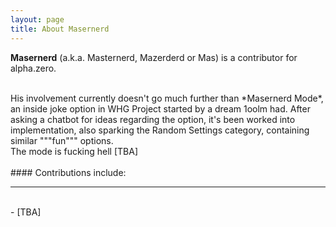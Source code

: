 ```yaml
---
layout: page
title: About Masernerd
---
```


**Masernerd** (a.k.a. Masternerd, Mazerderd or Mas) is a contributor for alpha.zero.   

<br>
His involvement currently doesn't go much further than *Masernerd Mode*, an inside joke option in WHG Project started by a dream 1oolm had. After asking a chatbot for ideas regarding the option, it's been worked into implementation, also sparking the Random Settings category, containing similar """fun""" options. <br>
The mode is fucking hell [TBA]
<br>
<br>
#### Contributions include:  
<div id="line"><hr /></div><br>
- [TBA]
